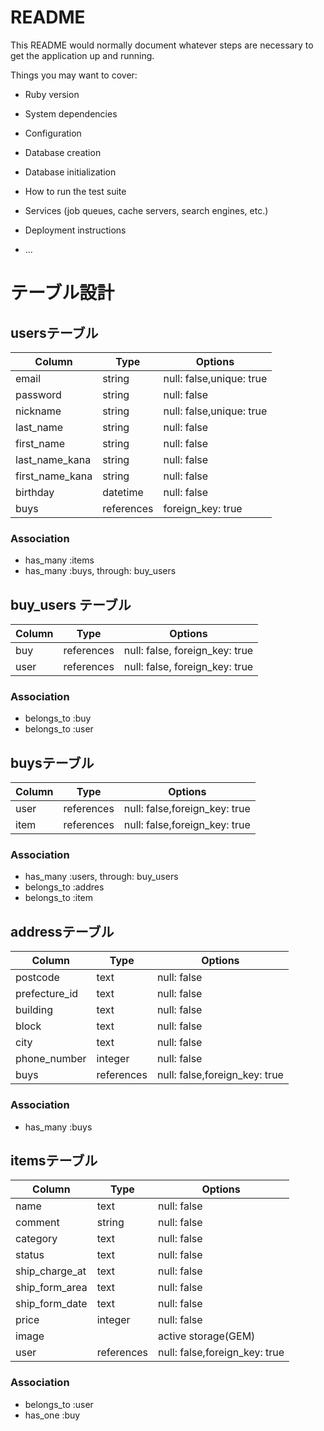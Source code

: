 # README

This README would normally document whatever steps are necessary to get the
application up and running.

Things you may want to cover:

* Ruby version

* System dependencies

* Configuration

* Database creation

* Database initialization

* How to run the test suite

* Services (job queues, cache servers, search engines, etc.)

* Deployment instructions

* ...

# テーブル設計

## usersテーブル

| Column          | Type       | Options                        |
| ----------------| ---------- | ------------------------------ |
| email           | string     | null: false,unique: true       |
| password        | string     | null: false                    |
| nickname        | string     | null: false,unique: true       |
| last_name       | string     | null: false                    |
| first_name      | string     | null: false                    |
| last_name_kana  | string     | null: false                    |
| first_name_kana | string     | null: false                    |
| birthday        | datetime   | null: false                    |
| buys            | references | foreign_key: true              |

### Association

- has_many :items
- has_many :buys, through: buy_users


## buy_users テーブル

| Column | Type       | Options                        |
| ------ | ---------- | ------------------------------ |
| buy    | references | null: false, foreign_key: true |
| user   | references | null: false, foreign_key: true |

### Association

- belongs_to :buy
- belongs_to :user


## buysテーブル

| Column            | Type       | Options                        |
| ------------------| ---------- | ------------------------------ |
| user              | references | null: false,foreign_key: true  |
| item              | references | null: false,foreign_key: true  |

### Association

- has_many :users, through: buy_users
- belongs_to :addres
- belongs_to :item


## addressテーブル

| Column            | Type       | Options                        |
| ------------------| ---------- | ------------------------------ |
| postcode          | text       | null: false                    |
| prefecture_id     | text       | null: false                    |
| building          | text       | null: false                    |
| block             | text       | null: false                    |
| city              | text       | null: false                    |
| phone_number      | integer    | null: false                    |
| buys              | references | null: false,foreign_key: true  |

### Association

- has_many :buys


## itemsテーブル

| Column            | Type       | Options                        |
| ------------------| ---------- | ------------------------------ |
| name              | text       | null: false                    |
| comment           | string     | null: false                    |
| category          | text       | null: false                    |
| status            | text       | null: false                    |
| ship_charge_at    | text       | null: false                    |
| ship_form_area    | text       | null: false                    |
| ship_form_date    | text       | null: false                    |
| price             | integer    | null: false                    |
| image             |            | active storage(GEM)            |
| user              | references | null: false,foreign_key: true  |

### Association

- belongs_to :user
- has_one :buy